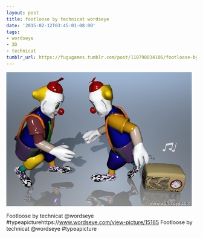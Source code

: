 ```yaml
---
layout: post
title: footloose by technicat wordseye
date: '2015-02-12T03:45:01-08:00'
tags:
- wordseye
- 3D
- technicat
tumblr_url: https://fugugames.tumblr.com/post/110798034106/footloose-by-technicat-wordseye
---
```

 ![](/tumblr_files/tumblr_njnhn1nlrb1tgne1po1_500.jpg)  

Footloose by technicat @wordseye #typeapicturehttps://www.wordseye.com/view-picture/15165 Footloose by technicat @wordseye #typeapicture

